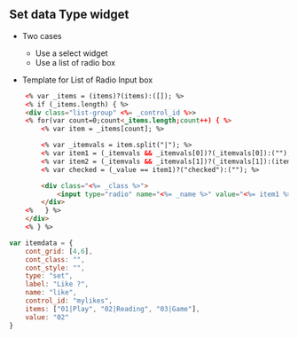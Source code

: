 ## Set data Type widget 
* Two cases
    - Use a select widget
    - Use a list of radio box

* Template for List of Radio Input box
```html 
    <% var _items = (items)?(items):([]); %>
    <% if (_items.length) { %>
    <div class="list-group" <%= _control_id %>>
    <% for(var count=0;count<_items.length;count++) { %>
        <% var item = _items[count]; %>

        <% var _itemvals = item.split("|"); %>
        <% var item1 = (_itemvals && _itemvals[0])?(_itemvals[0]):(""); %>
        <% var item2 = (_itemvals && _itemvals[1])?(_itemvals[1]):(item1); %>
        <% var checked = (_value == item1)?("checked"):(""); %>

        <div class="<%= _class %>">
            <input type="radio" name="<%= _name %>" value="<%= item1 %>" <%= checked %>><span> <%= item2 %></span>
        </div>
    <%   } %>
    </div>
    <% } %>
```

```javascript
var itemdata = {
    cont_grid: [4,6],
    cont_class: "",
    cont_style: "",
    type: "set",
    label: "Like ?",
    name: "like",
    control_id: "mylikes",
    items: ["01|Play", "02|Reading", "03|Game"],
    value: "02"
}
```
